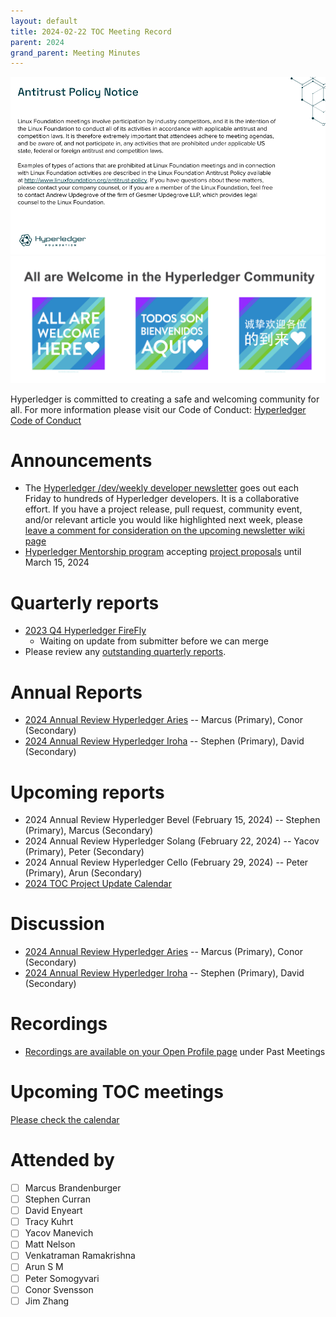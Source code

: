```yaml
---
layout: default
title: 2024-02-22 TOC Meeting Record
parent: 2024
grand_parent: Meeting Minutes
---
```


![Antitrust Policy Notice](../images/antitrust-policy-notice.png "Antitrust Policy Notice")
![All are Welcome in the Hyperledger Community](../images/all-are-welcome.png "All are Welcome in the Hyperledger Community")

Hyperledger is committed to creating a safe and welcoming community for all. For more information please visit our Code of Conduct: [Hyperledger Code of Conduct](https://toc.hyperledger.org/governing-documents/code-of-conduct.html)

# Announcements
* The [Hyperledger /dev/weekly developer newsletter](https://wiki.hyperledger.org/pages/viewpage.action?pageId=39618905) goes out each Friday to hundreds of Hyperledger developers. It is a collaborative effort. If you have a project release, pull request, community event, and/or relevant article you would like highlighted next week, please [leave a comment for consideration on the upcoming newsletter wiki page](https://wiki.hyperledger.org/display/DR/2024)
* [Hyperledger Mentorship program](https://wiki.hyperledger.org/display/INTERN) accepting [project proposals](https://wiki.hyperledger.org/display/INTERN/Mentorship+Projects) until March 15, 2024

# Quarterly reports
* [2023 Q4 Hyperledger FireFly](https://github.com/hyperledger/toc/pull/194)
    * Waiting on update from submitter before we can merge
* Please review any [outstanding quarterly reports](https://github.com/hyperledger/toc/pulls?q=is%3Apr+is%3Aopen+label%3Aquarterly-report+user-review-requested%3A%40me).

# Annual Reports
* [2024 Annual Review Hyperledger Aries](https://github.com/hyperledger/toc/pull/212) -- Marcus (Primary), Conor (Secondary)
* [2024 Annual Review Hyperledger Iroha](https://github.com/hyperledger/toc/pull/214) -- Stephen (Primary), David (Secondary)

# Upcoming reports
* 2024 Annual Review Hyperledger Bevel (February 15, 2024) -- Stephen (Primary), Marcus (Secondary)
* 2024 Annual Review Hyperledger Solang (February 22, 2024) -- Yacov (Primary), Peter (Secondary)
* 2024 Annual Review Hyperledger Cello (February 29, 2024) -- Peter (Primary), Arun (Secondary)
* [2024 TOC Project Update Calendar](../../project-reports/2024/2024-updates.md)

# Discussion
* [2024 Annual Review Hyperledger Aries](https://github.com/hyperledger/toc/pull/212) -- Marcus (Primary), Conor (Secondary)
* [2024 Annual Review Hyperledger Iroha](https://github.com/hyperledger/toc/pull/214) -- Stephen (Primary), David (Secondary)

# Recordings
* [Recordings are available on your Open Profile page](https://openprofile.dev/my-meetings) under Past Meetings

# Upcoming TOC meetings
[Please check the calendar](https://lists.hyperledger.org/g/toc/calendar)

# Attended by

* [ ] Marcus Brandenburger
* [ ] Stephen Curran
* [ ] David Enyeart
* [ ] Tracy Kuhrt
* [ ] Yacov Manevich
* [ ] Matt Nelson
* [ ] Venkatraman Ramakrishna
* [ ] Arun S M
* [ ] Peter Somogyvari
* [ ] Conor Svensson
* [ ] Jim Zhang
